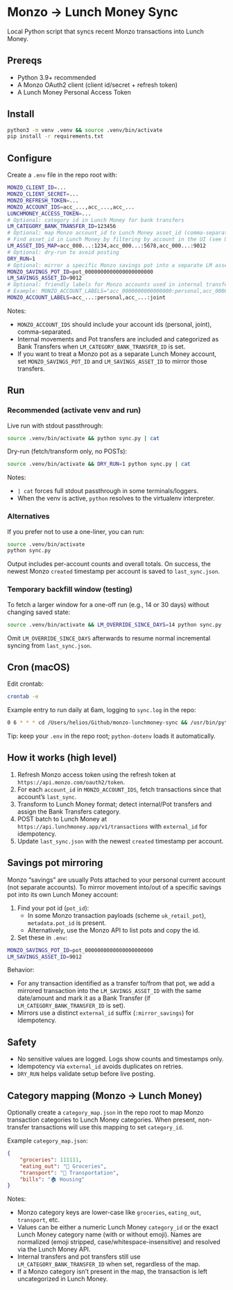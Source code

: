 # Monzo → Lunch Money Sync

Local Python script that syncs recent Monzo transactions into Lunch Money.

## Prereqs

- Python 3.9+ recommended
- A Monzo OAuth2 client (client id/secret + refresh token)
- A Lunch Money Personal Access Token

## Install

```bash
python3 -m venv .venv && source .venv/bin/activate
pip install -r requirements.txt
```

## Configure

Create a `.env` file in the repo root with:

```bash
MONZO_CLIENT_ID=...
MONZO_CLIENT_SECRET=...
MONZO_REFRESH_TOKEN=...
MONZO_ACCOUNT_IDS=acc_...,acc_...,acc_...
LUNCHMONEY_ACCESS_TOKEN=...
# Optional: category id in Lunch Money for bank transfers
LM_CATEGORY_BANK_TRANSFER_ID=123456
# Optional: map Monzo account_id to Lunch Money asset_id (comma-separated pairs)
# Find asset_id in Lunch Money by filtering by account in the UI (see URL param `asset=`)
LM_ASSET_IDS_MAP=acc_000...:1234,acc_000...:5678,acc_000...:9012
# Optional: dry-run to avoid posting
DRY_RUN=1
# Optional: mirror a specific Monzo savings pot into a separate LM asset
MONZO_SAVINGS_POT_ID=pot_0000000000000000000000
LM_SAVINGS_ASSET_ID=9012
# Optional: friendly labels for Monzo accounts used in internal transfer notes
# Example: MONZO_ACCOUNT_LABELS="acc_0000000000000000:personal,acc_0000000000000000:joint"
MONZO_ACCOUNT_LABELS=acc_...:personal,acc_...:joint
```

Notes:

- `MONZO_ACCOUNT_IDS` should include your account ids (personal, joint), comma-separated.
- Internal movements and Pot transfers are included and categorized as Bank Transfers when `LM_CATEGORY_BANK_TRANSFER_ID` is set.
- If you want to treat a Monzo pot as a separate Lunch Money account, set `MONZO_SAVINGS_POT_ID` and `LM_SAVINGS_ASSET_ID` to mirror those transfers.

## Run

### Recommended (activate venv and run)

Live run with stdout passthrough:

```bash
source .venv/bin/activate && python sync.py | cat
```

Dry-run (fetch/transform only, no POSTs):

```bash
source .venv/bin/activate && DRY_RUN=1 python sync.py | cat
```

Notes:

- `| cat` forces full stdout passthrough in some terminals/loggers.
- When the venv is active, `python` resolves to the virtualenv interpreter.

### Alternatives

If you prefer not to use a one-liner, you can run:

```bash
source .venv/bin/activate
python sync.py
```

Output includes per-account counts and overall totals. On success, the newest Monzo `created` timestamp per account is saved to `last_sync.json`.

### Temporary backfill window (testing)

To fetch a larger window for a one-off run (e.g., 14 or 30 days) without changing saved state:

```bash
source .venv/bin/activate && LM_OVERRIDE_SINCE_DAYS=14 python sync.py | cat
```

Omit `LM_OVERRIDE_SINCE_DAYS` afterwards to resume normal incremental syncing from `last_sync.json`.

## Cron (macOS)

Edit crontab:

```bash
crontab -e
```

Example entry to run daily at 6am, logging to `sync.log` in the repo:

```bash
0 6 * * * cd /Users/helios/Github/monzo-lunchmoney-sync && /usr/bin/python3 sync.py >> sync.log 2>&1
```

Tip: keep your `.env` in the repo root; `python-dotenv` loads it automatically.

## How it works (high level)

1. Refresh Monzo access token using the refresh token at `https://api.monzo.com/oauth2/token`.
2. For each `account_id` in `MONZO_ACCOUNT_IDS`, fetch transactions since that account’s `last_sync`.
3. Transform to Lunch Money format; detect internal/Pot transfers and assign the Bank Transfers category.
4. POST batch to Lunch Money at `https://api.lunchmoney.app/v1/transactions` with `external_id` for idempotency.
5. Update `last_sync.json` with the newest `created` timestamp per account.

## Savings pot mirroring

Monzo “savings” are usually Pots attached to your personal current account (not separate accounts). To mirror movement into/out of a specific savings pot into its own Lunch Money account:

1. Find your pot id (`pot_id`):
   - In some Monzo transaction payloads (scheme `uk_retail_pot`), `metadata.pot_id` is present.
   - Alternatively, use the Monzo API to list pots and copy the id.
2. Set these in `.env`:

```bash
MONZO_SAVINGS_POT_ID=pot_0000000000000000000000
LM_SAVINGS_ASSET_ID=9012
```

Behavior:

- For any transaction identified as a transfer to/from that pot, we add a mirrored transaction into the `LM_SAVINGS_ASSET_ID` with the same date/amount and mark it as a Bank Transfer (if `LM_CATEGORY_BANK_TRANSFER_ID` is set).
- Mirrors use a distinct `external_id` suffix (`:mirror_savings`) for idempotency.

## Safety

- No sensitive values are logged. Logs show counts and timestamps only.
- Idempotency via `external_id` avoids duplicates on retries.
- `DRY_RUN` helps validate setup before live posting.

## Category mapping (Monzo → Lunch Money)

Optionally create a `category_map.json` in the repo root to map Monzo transaction categories to Lunch Money categories. When present, non-transfer transactions will use this mapping to set `category_id`.

Example `category_map.json`:

```json
{
	"groceries": 111111,
	"eating_out": "🥬 Groceries",
	"transport": "🚗 Transportation",
	"bills": "🏠 Housing"
}
```

Notes:

- Monzo category keys are lower-case like `groceries`, `eating_out`, `transport`, etc.
- Values can be either a numeric Lunch Money `category_id` or the exact Lunch Money category name (with or without emoji). Names are normalized (emoji stripped, case/whitespace-insensitive) and resolved via the Lunch Money API.
- Internal transfers and pot transfers still use `LM_CATEGORY_BANK_TRANSFER_ID` when set, regardless of the map.
- If a Monzo category isn’t present in the map, the transaction is left uncategorized in Lunch Money.
